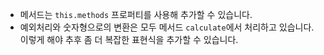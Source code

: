 
- 메서드는 `this.methods` 프로퍼티를 사용해 추가할 수 있습니다.
- 예외처리와 숫자형으로의 변환은 모두 메서드 `calculate`에서 처리하고 있습니다. 이렇게 해야 추후 좀 더 복잡한 표현식을 추가할 수 있습니다.
